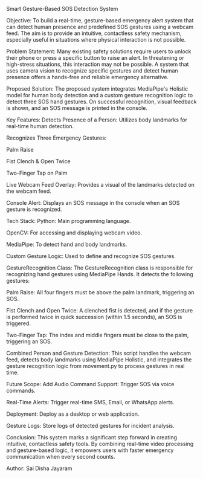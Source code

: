 Smart Gesture-Based SOS Detection System

Objective:
To build a real-time, gesture-based emergency alert system that can detect human presence and predefined SOS gestures using a webcam feed. The aim is to provide an intuitive, contactless safety mechanism, especially useful in situations where physical interaction is not possible.

Problem Statement:
Many existing safety solutions require users to unlock their phone or press a specific button to raise an alert. In threatening or high-stress situations, this interaction may not be possible. A system that uses camera vision to recognize specific gestures and detect human presence offers a hands-free and reliable emergency alternative.

Proposed Solution:
The proposed system integrates MediaPipe's Holistic model for human body detection and a custom gesture recognition logic to detect three SOS hand gestures. On successful recognition, visual feedback is shown, and an SOS message is printed in the console.

Key Features:
Detects Presence of a Person: Utilizes body landmarks for real-time human detection.

Recognizes Three Emergency Gestures:

Palm Raise

Fist Clench & Open Twice

Two-Finger Tap on Palm

Live Webcam Feed Overlay: Provides a visual of the landmarks detected on the webcam feed.

Console Alert: Displays an SOS message in the console when an SOS gesture is recognized.

Tech Stack:
Python: Main programming language.

OpenCV: For accessing and displaying webcam video.

MediaPipe: To detect hand and body landmarks.

Custom Gesture Logic: Used to define and recognize SOS gestures.

GestureRecognition Class:
The GestureRecognition class is responsible for recognizing hand gestures using MediaPipe Hands. It detects the following gestures:

Palm Raise: All four fingers must be above the palm landmark, triggering an SOS.

Fist Clench and Open Twice: A clenched fist is detected, and if the gesture is performed twice in quick succession (within 1.5 seconds), an SOS is triggered.

Two-Finger Tap: The index and middle fingers must be close to the palm, triggering an SOS.

Combined Person and Gesture Detection:
This script handles the webcam feed, detects body landmarks using MediaPipe Holistic, and integrates the gesture recognition logic from movement.py to process gestures in real time.

Future Scope:
Add Audio Command Support: Trigger SOS via voice commands.

Real-Time Alerts: Trigger real-time SMS, Email, or WhatsApp alerts.

Deployment: Deploy as a desktop or web application.

Gesture Logs: Store logs of detected gestures for incident analysis.

Conclusion:
This system marks a significant step forward in creating intuitive, contactless safety tools. By combining real-time video processing and gesture-based logic, it empowers users with faster emergency communication when every second counts.

Author: Sai Disha Jayaram
